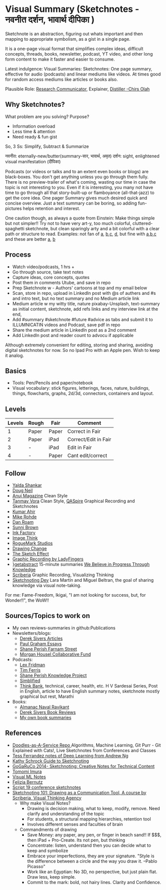 # Visual Summary (Sketchnotes - नवनीत दर्शन, भावार्थ दीपिका )

Sketchnote is an abstraction, figuring out whats important and then mapping to appropriate symbolism, as a gist in a single page.

It is a one-page visual format that simplifies complex ideas, difficult concepts, threads, books, newsletter, podcast, YT video, and other long form content to make it faster and easier to consume.


Latest indulgence: Visual Summaries: Sketchnotes: One page summary, effective for audio (podcasts) and linear mediums like videos. At times good for random access mediums like articles or books also. 

Plausible Role: [Research Communicator](https://www.researchretold.com/research-communication-opportunities/), Explainer, [Distiller -Chirs Olah](https://distill.pub/)

## Why Sketchnotes? 

What problem are you solving? Purpose?

- Information overload
- Less time & attention
- Need ready & fun gist

So, 3 Ss: Simplify, Subtract & Summarize

नवनीत: eternally-new/butter(summary-सार, भावार्थ, अमृत)
दर्शन: sight, enlightened visual manifestation (दीपिका)

Podcasts (or videos or talks and to an extent even books or blogs) are black-boxes. You don't get anything unless you go through them fully. There is no preview-trailer of what's coming, wasting our time in case the topic is not interesting to you. Even if it is interesting, you many not have time to go through all that story-built-up or flamboyance (all-that-jazz) to get the core idea. One pager Summary gives much desired quick and concise overview. Just a text summary can be boring, so adding fun-pictures helps retention and interest.

One caution though, as always a quote from Einstein: Make things simple but not simpler!! Try not to have very art-y, too much colorful, cluttered-spaghetti sketchnote, but clean sparingly arty and a bit colorful with a clear path or structure to read.  Examples: not fan of [a](https://www.teachthought.com/wp-content/uploads/2013/05/graphic-notes-seth-godin-stop-stealing-dreams.jpg), [b](https://www.teachthought.com/wp-content/uploads/2013/05/graphic-notes-7.jpg),[c](https://www.teachthought.com/wp-content/uploads/2013/05/graphic-notes-6.jpg), [d](https://www.flickr.com/photos/makaylalewis/48371566661/in/dateposted/), but fine with [a](https://www.teachthought.com/wp-content/uploads/2013/05/graphic-notes-9.jpg),[b](https://www.teachthought.com/wp-content/uploads/2013/05/graphic-notes-4.jpg),[c](https://www.teachthought.com/wp-content/uploads/2013/05/graphic-notes-2.jpg) and these are better [a](https://www.linkedin.com/posts/kumarahir_cisco-people-learning-activity-6936649710954766336-3iC7?utm_source=linkedin_share&utm_medium=member_desktop_web), [b](https://kumarahir.medium.com/sketchnote-designing-ar-applications-google-i-o-2019-140d75ede700)

## Process
- Watch video/podcasts, 1 hrs +
- Go through source, take text notes
- Capture ideas, core concepts, quotes
- Post them in comments Utube, and save in repo
- Prep Sketchnote w - Authors' cartoons at top and my email below
- Scan, store in repo, upload in LinkedIn post with @s of authers and #s and intro text, but no text summary and no Medium article link
- Medium article w my witty title, nature pixabay-Unsplash, text-summary as initial content, sketchnote, add refs links and my interview link at the end, 
- Add #summary #sketchnote #future #advice as tabs and submit it to ILLUMNICATIN videos and Podcast, save pdf in repo
- Share the medium article in LinkedIn post as a 2nd comment
- Add LinkedIn post and reader count to advocu if applicable

Although extremely convenient for editing, storing and sharing, avoiding digital sketchnotes for now. So no Ipad Pro with an Apple pen. Wish to keep it analog.

## Basics
- Tools: Pen/Pencils and paper/notebook
- Visual vocabulary: stick figures, letterings, faces, nature, buildings, things, flowcharts, graphs, 2d/3d, connectors, containers and layout.

## Levels

| Levels | Rough | Fair  | Comment              |
|--------|-------|-------|----------------------|
| 1      | Paper | Paper | Correct in Fair      |
| 2      | Paper | iPad  | Correct/Edit in Fair |
| 3      | -     | iPad  | Edit in Fair         |
| 4      | -     | Paper | Cant edit/correct    |

## Follow
- [Yalda Shankar](https://yaldashankar.org/index.html)
- [Doug Neil](https://www.verbaltovisual.com/)
- [Anuj Magazine](https://www.linkedin.com/in/anujmagazine/) Clean Style
- [Tanmay Vora](https://qaspire.com/) Clean Style, [QASpire](https://qaspire.com/sketchnotes/)  Graphical Recording and Sketchnotes
- [Kumar Ahir](https://www.kumarahir.com/sketchnotes.html)
- [Mike Rohde](http://rohdesign.com)
- [Dan Roam](https://www.danroam.com/)
- [Sunni Brown](https://www.sunnibrown.com/)
- [Ink Factory](https://inkfactorystudio.com/blog/defining-graphic-recording-visual-notes/)
- [Image Think](https://www.imagethink.net/)
- [RogueMark Studios](https://www.roguemarkstudios.com/graphicrecording)
- [Drawing Change](https://drawingchange.com/)
- [The Sketch Effect](http://www.thesketcheffect.com)
- [Graphic Recording by LadyFingers](http://www.ladyfingersco.com/graphic-recording/)
- [}getabstract](https://www.getabstract.com/en/) 15-minute summaries [We Believe in Progress Through Knowledge](https://www.youtube.com/watch?v=LE6ysJzBEuY)
- [Scriberia](https://www.scriberia.com/) Graphic Recording, Visualizing Thinking
- [Sketchnoting Dev](https://sketchnoting.dev/sketchnotes/)  Lara Martín and Miguel Beltran, the goal of sharing knowledge via visual note-taking.


For me: Fame-Freedom, Ikigai, "I am not looking for success, but, for Wonder!!", the WoW!!

## Sources/Topics to work on
- My own reviews-summaries in github:Publications
- Newsletters/blogs: 
	- [Derek Sivers Articles](https://sive.rs/blog)
	- [Paul Graham Essays](http://www.paulgraham.com/articles.html)
	- [Shane Perish Farnam Street](https://fs.blog/best-articles/)
	- [Morgan Housel Collaborative Fund](https://www.collaborativefund.com/blog/)
- Podcasts: 
	- [Lex Fridman](https://www.youtube.com/c/lexfridman/videos)
	- [Tim Ferris](https://www.youtube.com/c/timferriss)
	- [Shane Perish Knowledge Project](https://fs.blog/knowledge-project-podcast/)
	- [Simblified](https://podcasts.google.com/feed/aHR0cHM6Ly9zdGF0aWMuYWRvcmlsYWJzLmNvbS9mZWVkL3NpbWJsaWZpZWQueG1s)
	- [Think Bank](https://www.youtube.com/c/ThinkBankLive), technical, career, health, etc. H V Sardesai Series, Post in English, article to have English summary notes, sketchnote mostly graphical but rest, Marathi
- Books: 
	- [Almanac Naval Ravikant](https://www.navalmanack.com/)
	- [Derek Sivers Book Reviews](https://sive.rs/book)
	- [My own book summaries](https://github.com/yogeshhk/Publications)

## References
- [Doodles-as-A-Service Repo ](https://github.com/girliemac/a-picture-is-worth-a-1000-words) Algorithms, Machine Learning, Git Purr - Git Explained with Cats!, Live Sketchnotes from Conferences and Classes
- [Tess Ferrandez notes of Deep Learning from Andrew Ng](https://sketchnotearmy.com/blog/2019/3/12/tess-ferrandez-sketchnoting-deep-learning)
- [Kathy Schrock Guide to Sketchnoting](https://www.schrockguide.net/sketchnoting.html)
- [GoGaRuCo 2014- Sketchnoting: Creative Notes for Technical Content](https://www.youtube.com/watch?v=dE2pqeI3LOI)
- [Tomomi Imura](https://girliemac.com/blog/2021/07/12/microsoft-beginners-sketchnotes/)
- [Visual ML Notes](https://github.com/visual-ml-notes/visual-machine-learning-notes)
- [Felizia Bernutz](https://fbernutz.github.io/sketchnotes/)
- [Script 19 conference sketchnotes](https://wolfgang-ziegler.com/blog/script19-sketchnotes)
- [Sketchnoting 101: Drawing as a Communication Tool, A course by Scriberia, Visual Thinking Agency](https://www.domestika.org/en/courses/1986-sketchnoting-101-drawing-as-a-communication-tool/units/11013-starting-to-think-visually)
	- Why make Visual Notes? 
		- Drawing is decision making, what to keep, modify, remove. Need clarify and understanding of the topic
		- For students, a structural mapping hierarchies, retention tool
		- Involves different senses and faculties of brain
	- Commandments of drawing
		- Save Money: any paper, any pen, or finger in beach sand!! If $$$, then iPad + Pro-Create. Its not pen, but thinking
		- Concentrate: listen, understand then you can decide what to keep and symbolize
		- Embrace your imperfections, they are your signature. "Style is the difference between a circle and the way you draw it. –Pablo Picasso"
		- Work like an Egyptian: No 3D, no perspective, but just plain flat. Draw less, keep simple.
		- Commit to the mark: bold, not hairy lines. Clarity and Confidence.
		
<!-- ## Musings: Why Sketch-noting for Part II 
I was searching for a good skill, a vocation to learn that will help me sail through Part II of my life. Every week, after going through bing watching of YouTube videos or listening to multiple podcasts. It will give some ideas like Explainable AI, 3d1b like videos etc try to fit them in my two gateways of selections ie IKIGAI and Sketchnotes. At times somehow force them into those ideas and then do some reading exercises. Will typically have github directory and reference in it. All that will go o for a few days and then fizzle out or will get some new idea to move forward. This has been going on for a year now. Some areas like genetics, BioNLP needed a lot more preparation on the unknown domain to gain enough expertize to be a viable career option in Part II. Latest of the lot is Sketchnotes. There is noting new to be learnt here.  I have been sketching for years and I have been teaching CAD and ML for years and I have been preparing training material for years. I do have a Publications folder which has notes of books in 3 column an presentation modes. So the skills are/were already there. Whats new is the combination which is rare. Technical prowess at AI ML or Technology in general plus artistic inclination is a n unique combination, combined that with decent understanding and ability to make concise witty summaries can be done in sketchnotes. This is really rare. Mike Rohde, DOug Neil and Tanmay Vora are good at sketching but may lag behind on technology front. Margaret is ML + Art but her sketchnotes are less of a sketch. So if I emerge well it can be good expertize to build and pursue. I can start going through only long form, seemingly lengthy content which people just don't have time to go through. Say, 1-2-3 hours Lex Fridman talk or Seen Unseen 4 hours podcast. No one has time and patience. What I bring to table is a concise and precise summary along with visual elements which are completely missing from podcasts for sure as well as video internals to an extent. People can go through the 1 pager summaries either to learn the understand the optic quickly, keep them as reference but can also in turn as a filter even to decide whether to listen to that long form or not. This being a summary and not lifting of the content as s, the copyright law should be ok with it.Anyways I will be putting a big title and original author or interviewees in place to about missing attribution.For preparation I will need to go through the podcast or video thoroughly make text as well as rough doodle notes first and then arrange them in a portrait mode with column or rows or radial layout. I do not wish to make it cluttered or just colorful or utterly useless or unreadable content. It can be airy, sparse but has to be readable at first sight. More emphasis on the content, text firs and later replace text with symbol or icons to make it funny. I don't wish to add doodles juts for sake of it. Even colors need to be used sparingly to highlight borders and to accentuate the highlights. I will remain analog as much as possible. Going digital is better for editing, storing and sharing but at-least for this year its both rough and fair analog but later if I get (or buy) iPad Pro with Apple Pen (50th Birthday) then I will move the fair part to iPad. First part,ie the rough part will always remain on paper. This may may change if the task is to do love talks Sketchnotes but then thats the final level of expertize where directly the fair version is done either on paper (ie stand paper) or on iPad. There is a long way for that kind of expertize. I will research topic to be AI related to prepare then niche per say but later based on the demand I may dilute topics to be technical in general but also non technical such as books articles or summary reviews. Depends on demand fully.Out of 3 Freedom, Fame and Fortune this sketch-noting can surely give freedom and fame but whether money will come or not depends on the success and global recognition.. At this point there is no conflict of interest also. I can safely build this hobby and explain the difficult topics to masses. Thats what a teacher of crystallized intelligence has to do after 50. I think I have found my mojo well.

-----
 -->
